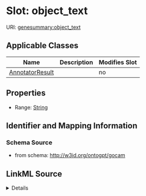 

# Slot: object_text

URI: [genesummary:object_text](http://w3id.org/ontogpt/genesummary/object_text)



<!-- no inheritance hierarchy -->





## Applicable Classes

| Name | Description | Modifies Slot |
| --- | --- | --- |
| [AnnotatorResult](AnnotatorResult.md) |  |  no  |







## Properties

* Range: [String](String.md)





## Identifier and Mapping Information







### Schema Source


* from schema: http://w3id.org/ontogpt/gocam




## LinkML Source

<details>
```yaml
name: object_text
from_schema: http://w3id.org/ontogpt/gocam
rank: 1000
alias: object_text
owner: AnnotatorResult
domain_of:
- AnnotatorResult
range: string

```
</details>